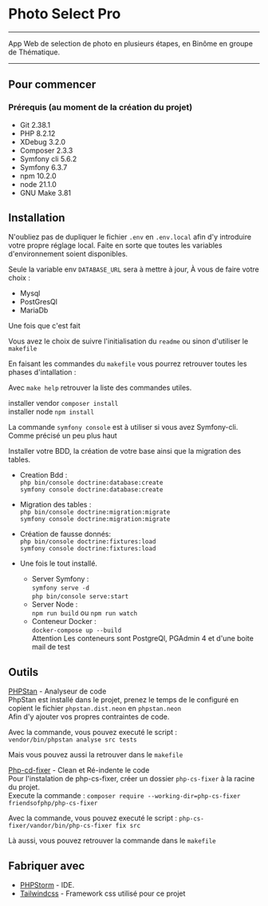 # Photo Select Pro

---
App Web de selection de photo en plusieurs étapes, en Binôme en groupe de Thématique. 


---

## Pour commencer

### Prérequis (au moment de la création du projet)

- Git 2.38.1
- PHP 8.2.12
- XDebug 3.2.0
- Composer 2.3.3
- Symfony cli 5.6.2
- Symfony 6.3.7
- npm 10.2.0
- node 21.1.0
- GNU Make 3.81

## Installation

N'oubliez pas de dupliquer le fichier ``.env`` en ``.env.local`` afin d'y introduire votre propre réglage local.
Faite en sorte que toutes les variables d'environnement soient disponibles.

Seule la variable env ``DATABASE_URL`` sera à mettre à jour,
À vous de faire votre choix :
- Mysql
- PostGresQl
- MariaDb

Une fois que c'est fait

Vous avez le choix de suivre l'initialisation du ``readme`` ou sinon d'utiliser le ``makefile``  

En faisant les commandes du ``makefile``  vous pourrez retrouver toutes les phases d'intallation :  

Avec ``make help`` retrouver la liste des commandes utiles.  

installer vendor `composer install`  
installer node `npm install`

La commande `symfony console` est à utiliser si vous avez Symfony-cli.
Comme précisé un peu plus haut

Installer votre BDD, la création de votre base ainsi que la migration des tables.
- Creation Bdd :  
  `php bin/console doctrine:database:create`  
  `symfony console doctrine:database:create`


- Migration des tables :  
    `php bin/console doctrine:migration:migrate`  
    `symfony console doctrine:migration:migrate`  


- Création de fausse donnés:  
    `php bin/console doctrine:fixtures:load`  
    `symfony console doctrine:fixtures:load`  


- Une fois le tout installé.
  - Server Symfony :  
    `symfony serve -d`   
    `php bin/console serve:start` 
  - Server Node :  
      `npm run build` ou
      `npm run watch`
  - Conteneur Docker :  
        `docker-compose up --build`  
        Attention Les conteneurs sont PostgreQl, PGAdmin 4 et d'une boite mail de test
  
## Outils
[PHPStan](https://phpstan.org/) - Analyseur de code  
PhpStan est installé dans le projet, prenez le temps de le configuré en copient le fichier ``phpstan.dist.neon`` en ``phpstan.neon``  
Afin d'y ajouter vos propres contraintes de code.  

Avec la commande, vous pouvez executé le script :  
``vendor/bin/phpstan analyse src tests``  

Mais vous pouvez aussi la retrouver dans le ``makefile``

[Php-cd-fixer](https://cs.symfony.com/) - Clean et Ré-indente le code  
Pour l'instalation de php-cs-fixer, créer un dossier ``php-cs-fixer`` à la racine du projet.  
Execute la commande : `composer require --working-dir=php-cs-fixer friendsofphp/php-cs-fixer`

Avec la commande, vous pouvez executé le script :
``php-cs-fixer/vandor/bin/php-cs-fixer fix src``  

Là aussi, vous pouvez retrouver la commande dans le ``makefile``


## Fabriquer avec
- [PHPStorm](https://www.jetbrains.com/fr-fr/phpstorm/) - IDE.
- [Tailwindcss](https://tailwindcss.com/) - Framework css utilisé pour ce projet